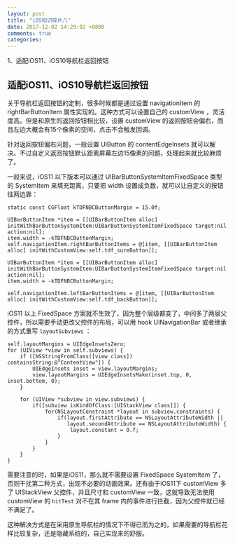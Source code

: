 ```yaml
---
layout: post
title: "iOS知识碎片八"
date: 2017-12-02 14:29:02 +0800
comments: true
categories: 
---
```

1、适配iOS11、iOS10导航栏返回按钮<br>

<!--more-->

## 适配iOS11、iOS10导航栏返回按钮

关于导航栏返回按钮的定制，很多时候都是通过设置 navigationItem 的 rightBarButtonItem 属性实现的。这种方式可以设置自己的 customView ，灵活度高。但是和原生的返回按钮相比较，设置 customView 的返回按钮会偏右，而且左边大概会有15个像素的空间，点击不会触发回调。

针对返回按钮偏右问题，一般设置 UIButton 的 contentEdgeInsets 就可以解决。不过自定义返回按钮默认距离屏幕左边15像素的问题，处理起来就比较麻烦了。

一般来说，iOS11 以下版本可以通过 UIBarButtonSystemItemFixedSpace 类型的 SystemItem 来填充距离，只要把 width 设置成负数，就可以让自定义的按钮往两边靠：

```objc
static const CGFloat kTDFNBCButtonMargin = 15.0f;

UIBarButtonItem *item = [[UIBarButtonItem alloc] initWithBarButtonSystemItem:UIBarButtonSystemItemFixedSpace target:nil action:nil];
item.width = -kTDFNBCButtonMargin;
self.navigationItem.rightBarButtonItems = @[item, [[UIBarButtonItem alloc] initWithCustomView:self.tdf_sureButton]];

UIBarButtonItem *item = [[UIBarButtonItem alloc] initWithBarButtonSystemItem:UIBarButtonSystemItemFixedSpace target:nil action:nil];
item.width = -kTDFNBCButtonMargin;

self.navigationItem.leftBarButtonItems = @[item, [[UIBarButtonItem alloc] initWithCustomView:self.tdf_backButton]];
```

iOS11 以上 FixedSpace 方案就不生效了，因为整个层级都变了，中间多了两层父控件，所以需要手动更改父控件的布局，可以用 hook UINavigationBar 或者继承的方式重写 `layoutSubviews` ：

```objc
self.layoutMargins = UIEdgeInsetsZero;
for (UIView *view in self.subviews) {
    if ([NSStringFromClass([view class]) containsString:@"ContentView"]) {
        UIEdgeInsets inset = view.layoutMargins;
        view.layoutMargins = UIEdgeInsetsMake(inset.top, 0, inset.bottom, 0);
    }
    
    for (UIView *subview in view.subviews) {
        if([subview isKindOfClass:[UIStackView class]]) {
            for(NSLayoutConstraint *layout in subview.constraints) {
                if(layout.firstAttribute == NSLayoutAttributeWidth ||
                   layout.secondAttribute == NSLayoutAttributeWidth) {
                    layout.constant = 0.f;
                }
            }
        }
    }
}
```

需要注意的时，如果是iOS11，那么就不需要设置 FixedSpace SystemItem 了，否则干扰第二种方式，出现不必要的动画效果。还有由于iOS11下 customView 多了 UIStackView 父控件，并且尺寸和 customView 一致，这就导致无法使用 customView 的 `hitTest` 对不在其 frame 内的事件进行拦截，因为父控件就已经不满足了。

这种解决方式是在采用原生导航栏的情况下不得已而为之的，如果需要的导航栏花样比较复杂，还是隐藏系统的，自己实现来的舒服。